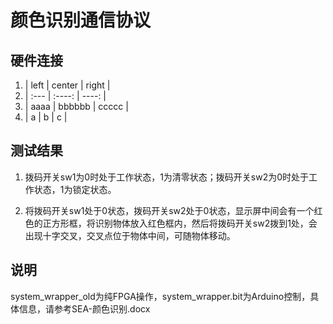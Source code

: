# 颜色识别通信协议

## 硬件连接
1. | left | center | right |
2. | :--- | :----: | ----: |
3. | aaaa | bbbbbb | ccccc |
4. | a    | b      | c     |

## 测试结果
1. 拨码开关sw1为0时处于工作状态，1为清零状态；拨码开关sw2为0时处于工作状态，1为锁定状态。

2. 将拨码开关sw1处于0状态，拨码开关sw2处于0状态，显示屏中间会有一个红色的正方形框，将识别物体放入红色框内，然后将拨码开关sw2拨到1处，会出现十字交叉，交叉点位于物体中间，可随物体移动。

## 说明
system_wrapper_old为纯FPGA操作，system_wrapper.bit为Arduino控制，具体信息，请参考SEA-颜色识别.docx